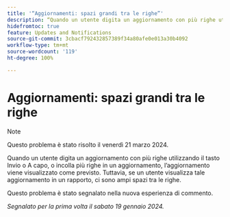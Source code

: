```yaml
---
title: '“Aggiornamenti: spazi grandi tra le righe”'
description: “Quando un utente digita un aggiornamento con più righe utilizzando il tasto Invio o A capo, o incolla più righe in un aggiornamento, l’aggiornamento viene visualizzato come previsto. Tuttavia, se un utente visualizza tale aggiornamento in un rapporto, ci sono ampi spazi tra le righe.”
hidefromtoc: true
feature: Updates and Notifications
source-git-commit: 3cbacf792432857389f34a80afe0e013a30b4092
workflow-type: tm+mt
source-wordcount: '119'
ht-degree: 100%

---
```



# Aggiornamenti: spazi grandi tra le righe

>[!NOTE]
>
>Questo problema è stato risolto il venerdì 21 marzo 2024.

Quando un utente digita un aggiornamento con più righe utilizzando il tasto Invio o A capo, o incolla più righe in un aggiornamento, l’aggiornamento viene visualizzato come previsto. Tuttavia, se un utente visualizza tale aggiornamento in un rapporto, ci sono ampi spazi tra le righe.

Questo problema è stato segnalato nella nuova esperienza di commento.

_Segnalato per la prima volta il sabato 19 gennaio 2024._
